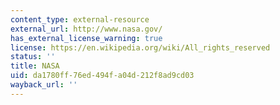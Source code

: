 ```yaml
---
content_type: external-resource
external_url: http://www.nasa.gov/
has_external_license_warning: true
license: https://en.wikipedia.org/wiki/All_rights_reserved
status: ''
title: NASA
uid: da1780ff-76ed-494f-a04d-212f8ad9cd03
wayback_url: ''
---
```

